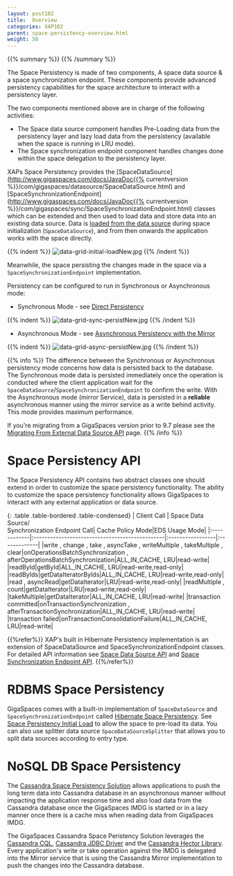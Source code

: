 ```yaml
---
layout: post102
title:  Overview
categories: XAP102
parent: space-persistency-overview.html
weight: 50
---
```


{{% summary  %}}  {{% /summary %}}

The Space Persistency is made of two components, A space data source & a space synchronization endpoint.
These components provide advanced persistency capabilities for the space architecture to interact with a persistency layer.

The two components mentioned above are in charge of the following activities:

- The Space data source component handles Pre-Loading data from the persistency layer and lazy load data from the persistency (available when the space is running in LRU mode).
- The Space synchronization endpoint component handles changes done within the space delegation to the persistency layer.


XAPs Space Persistency provides the [SpaceDataSource](http://www.gigaspaces.com/docs/JavaDoc{{% currentversion %}}/com/gigaspaces/datasource/SpaceDataSource.html) and [SpaceSynchronizationEndpoint](http://www.gigaspaces.com/docs/JavaDoc{{% currentversion %}}/com/gigaspaces/sync/SpaceSynchronizationEndpoint.html) classes which can be extended and then used to load data and store data into an existing data source. Data is [loaded from the data source](./space-persistency-initial-load.html) during space initialization (`SpaceDataSource`), and from then onwards the application works with the space directly.

{{% indent %}}
![data-grid-initial-loadNew.jpg](/attachment_files/data-grid-initial-loadNew.jpg)
{{% /indent %}}

Meanwhile, the space persisting the changes made in the space via a `SpaceSynchronizationEndpoint` implementation.

Persistency can be configured to run in Synchronous or Asynchronous mode:

- Synchronous Mode - see [Direct Persistency](./direct-persistency.html)

{{% indent %}}
![data-grid-sync-persistNew.jpg](/attachment_files/data-grid-sync-persistNew.jpg)
{{% /indent %}}

- Asynchronous Mode - see  [Asynchronous Persistency with the Mirror](./asynchronous-persistency-with-the-mirror.html)

{{% indent %}}
![data-grid-async-persistNew.jpg](/attachment_files/data-grid-async-persistNew.jpg)
{{% /indent %}}

{{% info %}}
The difference between the Synchronous or Asynchronous persistency mode concerns how data is persisted back to the database. The Synchronous mode data is persisted immediately once the operation is conducted where the client application wait for the `SpaceDataSource`/`SpaceSynchronizationEndpoint` to confirm the write. With the Asynchronous mode (mirror Service), data is persisted in a **reliable** asynchronous manner using the mirror service as a write behind activity. This mode provides maximum performance.

If you're migrating from a GigaSpaces version prior to 9.7 please see the [Migrating From External Data Source API](./migrating-from-external-data-source-api.html) page.
{{% /info %}}

# Space Persistency API

The Space Persistency API contains two abstract classes one should extend in order to customize the space persistency functionality.
The ability to customize the space persistency functionality allows GigaSpaces to interact with any external application or data source.


{: .table .table-bordered .table-condensed}
| Client Call | Space Data Source/<br>Synchronization Endpoint Call| Cache Policy Mode|EDS Usage Mode|
|:------------|:-----------------------------------------------|:-----------------|:-------------|
|write , change , take , asyncTake , writeMultiple , takeMultiple , clear|onOperationsBatchSynchronization , afterOperationsBatchSynchronization|ALL_IN_CACHE, LRU|read-write|
|readById|getById|ALL_IN_CACHE, LRU|read-write,read-only|
|readByIds|getDataIteratorByIds|ALL_IN_CACHE, LRU|read-write,read-only|
|read , asyncRead|getDataIterator|LRU|read-write,read-only|
|readMultiple , count|getDataIterator|LRU|read-write,read-only|
|takeMultiple|getDataIterator|ALL_IN_CACHE, LRU|read-write|
|transaction committed|onTransactionSynchronization , afterTransactionSynchronization|ALL_IN_CACHE, LRU|read-write|
|transaction failed|onTransactionConsolidationFailure|ALL_IN_CACHE, LRU|read-write|


{{%refer%}}
XAP's built in Hibernate Persistency implementation is an extension of SpaceDataSource and SpaceSynchronizationEndpoint classes. For detailed API information see [Space Data Source API](./space-data-source-api.html) and [Space Synchronization Endpoint API](./space-synchronization-endpoint-api.html).
{{%/refer%}}

# RDBMS Space Persistency

GigaSpaces comes with a built-in implementation of `SpaceDataSource` and `SpaceSynchronizationEndpoint` called [Hibernate Space Persistency](./hibernate-space-persistency.html). See [Space Persistency Initial Load](./space-persistency-initial-load.html) to allow the space to pre-load its data. You can also use splitter data source `SpaceDataSourceSplitter`  that allows you to split data sources according to entry type.

# NoSQL DB Space Persistency

The [Cassandra Space Persistency Solution](./cassandra-space-persistency.html) allows applications to push the long term data into Cassandra database in an asynchronous manner without impacting the application response time and also load data from the Cassandra database once the GigaSpaces IMDG is started or in a lazy manner once there is a cache miss when reading data from GigaSpaces IMDG.

The GigaSpaces Cassandra Space Peristency Solution leverages the [Cassandra CQL](http://www.datastax.com/docs/0.8/dml/using_cql), [Cassandra JDBC Driver](http://code.google.com/a/apache-extras.org/p/cassandra-jdbc) and the [Cassandra Hector Library](http://hector-client.github.com/hector/build/html/index.html). Every application's write or take operation against the IMDG is delegated into the Mirror service that is using the Cassandra Mirror implementation to push the changes into the Cassandra database.

